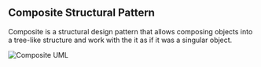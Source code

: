 ## Composite Structural Pattern

Composite is a structural design pattern that allows composing objects into a tree-like structure and work with the it as if it was a singular object.

![Composite UML](https://github.com/muarshad01/Python-Design-Patterns/blob/main/Structural_Design_Patterns/Composite/images/composite.png)
